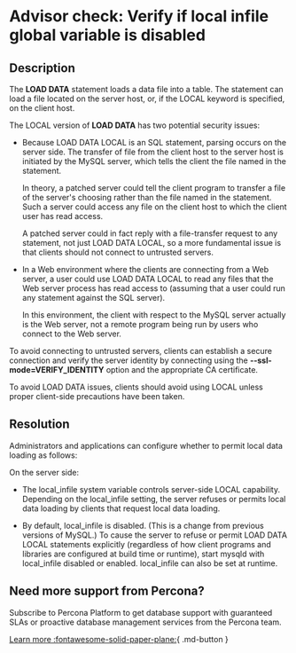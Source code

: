 # Advisor check: Verify if local infile global variable is disabled

## Description

The **LOAD DATA** statement loads a data file into a table. The statement can load a file located on the server host, or, if the LOCAL keyword is specified, on the client host.

The LOCAL version of **LOAD DATA** has two potential security issues:

- Because LOAD DATA LOCAL is an SQL statement, parsing occurs on the server side.  The transfer of file from the client host to the server host is initiated by the MySQL server, which tells the client the file named in the statement. 
  
  In theory, a patched server could tell the client program to transfer a file of the server's choosing rather than the file named in the statement. Such a server could access any file on the client host to which the client user has read access. 
  
  A patched server could in fact reply with a file-transfer request to any statement, not just LOAD DATA LOCAL, so a more fundamental issue is that clients should not connect to untrusted servers.

- In a Web environment where the clients are connecting from a Web server, a user could use LOAD DATA LOCAL to read any files that the Web server process has read access to (assuming that a user could run any statement against the SQL server). 
  
  In this environment, the client with respect to the MySQL server actually is the Web server, not a remote program being run by users who connect to the Web server.

To avoid connecting to untrusted servers, clients can establish a secure connection and verify the server identity by connecting using the **--ssl-mode=VERIFY_IDENTITY** option and the appropriate CA certificate.

To avoid LOAD DATA issues, clients should avoid using LOCAL unless proper client-side precautions have been taken.

## Resolution

Administrators and applications can configure whether to permit local data loading as follows:

On the server side:
- The local_infile system variable controls server-side LOCAL capability. Depending on the local_infile setting, the server refuses or permits local data loading by clients that request local data loading.
  
- By default, local_infile is disabled. (This is a change from previous versions of MySQL.) To cause the server to refuse or permit LOAD DATA LOCAL statements explicitly (regardless of how client programs and libraries are configured at build time or runtime), start mysqld with local_infile disabled or enabled. local_infile can also be set at runtime.

## Need more support from Percona?

Subscribe to Percona Platform to get database support with guaranteed SLAs or proactive database management services from the Percona team.

[Learn more :fontawesome-solid-paper-plane:](https://per.co.na/subscribe){ .md-button }
